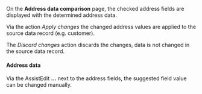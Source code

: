 On the **Address data comparison** page, the checked address fields are displayed with the determined address data.

Via the action *Apply changes* the changed address values are applied to the source data record (e.g. customer).

The *Discard changes* action discards the changes, data is not changed in the source data record.

#### Address data
Via the AssistEdit **...** next to the address fields, the suggested field value can be changed manually.

